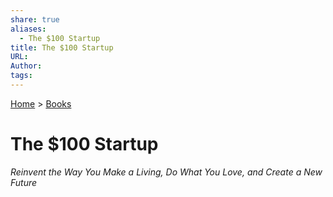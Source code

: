 ```yaml
---  
share: true  
aliases:  
  - The $100 Startup  
title: The $100 Startup  
URL:   
Author:   
tags:   
---  
```

[Home](../index.md) > [Books](./index.md)  
# The $100 Startup  
_Reinvent the Way You Make a Living, Do What You Love, and Create a New Future_  
